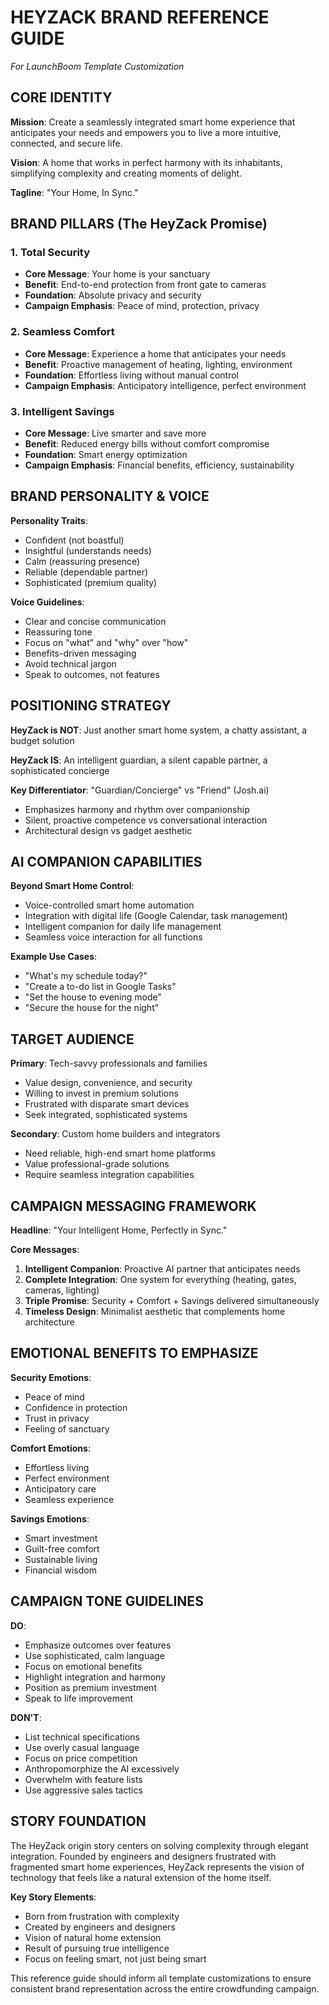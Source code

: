 # HEYZACK BRAND REFERENCE GUIDE
*For LaunchBoom Template Customization*

## CORE IDENTITY

**Mission**: Create a seamlessly integrated smart home experience that anticipates your needs and empowers you to live a more intuitive, connected, and secure life.

**Vision**: A home that works in perfect harmony with its inhabitants, simplifying complexity and creating moments of delight.

**Tagline**: "Your Home, In Sync."

## BRAND PILLARS (The HeyZack Promise)

### 1. Total Security
- **Core Message**: Your home is your sanctuary
- **Benefit**: End-to-end protection from front gate to cameras
- **Foundation**: Absolute privacy and security
- **Campaign Emphasis**: Peace of mind, protection, privacy

### 2. Seamless Comfort
- **Core Message**: Experience a home that anticipates your needs
- **Benefit**: Proactive management of heating, lighting, environment
- **Foundation**: Effortless living without manual control
- **Campaign Emphasis**: Anticipatory intelligence, perfect environment

### 3. Intelligent Savings
- **Core Message**: Live smarter and save more
- **Benefit**: Reduced energy bills without comfort compromise
- **Foundation**: Smart energy optimization
- **Campaign Emphasis**: Financial benefits, efficiency, sustainability

## BRAND PERSONALITY & VOICE

**Personality Traits**:
- Confident (not boastful)
- Insightful (understands needs)
- Calm (reassuring presence)
- Reliable (dependable partner)
- Sophisticated (premium quality)

**Voice Guidelines**:
- Clear and concise communication
- Reassuring tone
- Focus on "what" and "why" over "how"
- Benefits-driven messaging
- Avoid technical jargon
- Speak to outcomes, not features

## POSITIONING STRATEGY

**HeyZack is NOT**: Just another smart home system, a chatty assistant, a budget solution

**HeyZack IS**: An intelligent guardian, a silent capable partner, a sophisticated concierge

**Key Differentiator**: "Guardian/Concierge" vs "Friend" (Josh.ai)
- Emphasizes harmony and rhythm over companionship
- Silent, proactive competence vs conversational interaction
- Architectural design vs gadget aesthetic

## AI COMPANION CAPABILITIES

**Beyond Smart Home Control**:
- Voice-controlled smart home automation
- Integration with digital life (Google Calendar, task management)
- Intelligent companion for daily life management
- Seamless voice interaction for all functions

**Example Use Cases**:
- "What's my schedule today?"
- "Create a to-do list in Google Tasks"
- "Set the house to evening mode"
- "Secure the house for the night"

## TARGET AUDIENCE

**Primary**: Tech-savvy professionals and families
- Value design, convenience, and security
- Willing to invest in premium solutions
- Frustrated with disparate smart devices
- Seek integrated, sophisticated systems

**Secondary**: Custom home builders and integrators
- Need reliable, high-end smart home platforms
- Value professional-grade solutions
- Require seamless integration capabilities

## CAMPAIGN MESSAGING FRAMEWORK

**Headline**: "Your Intelligent Home, Perfectly in Sync."

**Core Messages**:
1. **Intelligent Companion**: Proactive AI partner that anticipates needs
2. **Complete Integration**: One system for everything (heating, gates, cameras, lighting)
3. **Triple Promise**: Security + Comfort + Savings delivered simultaneously
4. **Timeless Design**: Minimalist aesthetic that complements home architecture

## EMOTIONAL BENEFITS TO EMPHASIZE

**Security Emotions**:
- Peace of mind
- Confidence in protection
- Trust in privacy
- Feeling of sanctuary

**Comfort Emotions**:
- Effortless living
- Perfect environment
- Anticipatory care
- Seamless experience

**Savings Emotions**:
- Smart investment
- Guilt-free comfort
- Sustainable living
- Financial wisdom

## CAMPAIGN TONE GUIDELINES

**DO**:
- Emphasize outcomes over features
- Use sophisticated, calm language
- Focus on emotional benefits
- Highlight integration and harmony
- Position as premium investment
- Speak to life improvement

**DON'T**:
- List technical specifications
- Use overly casual language
- Focus on price competition
- Anthropomorphize the AI excessively
- Overwhelm with feature lists
- Use aggressive sales tactics

## STORY FOUNDATION

The HeyZack origin story centers on solving complexity through elegant integration. Founded by engineers and designers frustrated with fragmented smart home experiences, HeyZack represents the vision of technology that feels like a natural extension of the home itself.

**Key Story Elements**:
- Born from frustration with complexity
- Created by engineers and designers
- Vision of natural home extension
- Result of pursuing true intelligence
- Focus on feeling smart, not just being smart

This reference guide should inform all template customizations to ensure consistent brand representation across the entire crowdfunding campaign.